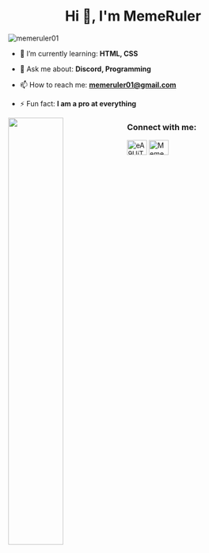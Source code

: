<h1 align="center">Hi 👋, I'm MemeRuler</h1>
<p align="left"> <img src="https://komarev.com/ghpvc/?username=memeruler01&label=Profile%20views&color=0e75b6&style=plastic" alt="memeruler01" /> </p>

- 🌱 I’m currently learning: **HTML, CSS**

- 💬 Ask me about: **Discord, Programming**

- 📫 How to reach me: **memeruler01@gmail.com**

- ⚡ Fun fact: **I am a pro at everything**

<img align="left" width="47%" src="https://github-readme-stats.vercel.app/api?username=memeruler&show_icons=true&theme=tokyonight" />


<h3 align="left">Connect with me:</h3>
<p align="left">
<a href="https://discord.gg/eA9UjTbp27" target="blank"><img align="center" src="https://raw.githubusercontent.com/rahuldkjain/github-profile-readme-generator/master/src/images/icons/Social/discord.svg" alt="eA9UjTbp27" height="30" width="40" /></a>
 <a href="https://www.youtube.com/channel/UCShkkInvI_5OnSjC07AiMmA" target="blank"><img align="center" src="https://raw.githubusercontent.com/rahuldkjain/github-profile-readme-generator/master/src/images/icons/Social/youtube.svg" alt="MemeRuler" height="30" width="40" /></a>
  
  
  




